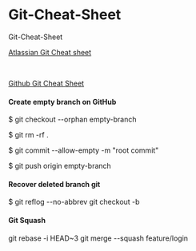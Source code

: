 # Git-Cheat-Sheet
Git-Cheat-Sheet

[Atlassian Git Cheat sheet](SWTM-2088_Atlassian-Git-Cheatsheet.pdf)

<br />

[Github Git Cheat Sheet](github-git-cheat-sheet.pdf)


#### Create empty branch on GitHub

$ git checkout --orphan empty-branch

$ git rm -rf .

$ git commit --allow-empty -m "root commit"

$ git push origin empty-branch


#### Recover deleted branch git

$ git reflog --no-abbrev
git checkout -b <your-branch> <sha>

#### Git Squash
  
git rebase -i HEAD~3
git merge --squash feature/login

